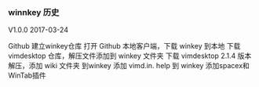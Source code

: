 ### winnkey 历史
V1.0.0
2017-03-24

Github 建立winkey仓库
打开 Github 本地客户端，下载 winkey 到本地
下载 vimdesktop 仓库，解压文件添加到 winkey 文件夹
下载 vimdesktop 2.1.4 版本
解压，添加 wiki 文件夹 到winkey
添加 vimd.in. help 到 winkey
添加spacex和WinTab插件



